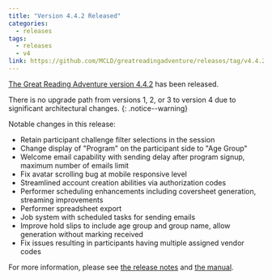 ```yaml
---
title: "Version 4.4.2 Released"
categories:
  - releases
tags:
  - releases
  - v4
link: https://github.com/MCLD/greatreadingadventure/releases/tag/v4.4.2
---
```


[The Great Reading Adventure version 4.4.2](https://github.com/MCLD/greatreadingadventure/releases/tag/v4.4.2) has been released.

There is no upgrade path from versions 1, 2, or 3 to version 4 due to significant architectural changes.
{: .notice--warning}

Notable changes in this release:

- Retain participant challenge filter selections in the session
- Change display of "Program" on the participant side to "Age Group"
- Welcome email capability with sending delay after program signup, maximum number of emails limit
- Fix avatar scrolling bug at mobile responsive level
- Streamlined account creation abilities via authorization codes
- Performer scheduling enhancements including coversheet generation, streaming improvements
- Performer spreadsheet export
- Job system with scheduled tasks for sending emails
- Improve hold slips to include age group and group name, allow generation without marking received
- Fix issues resulting in participants having multiple assigned vendor codes

For more information, please see [the release notes](https://github.com/MCLD/greatreadingadventure/releases/tag/v4.4.2) and [the manual](http://manual.greatreadingadventure.com/en/v4.4.2/).
